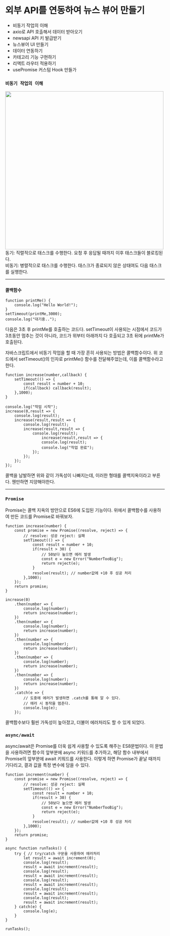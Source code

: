 # 외부 API를 연동하여 뉴스 뷰어 만들기

<ul>
    <li>비동기 작업의 이해</li>
    <li>axio로 API 호출해서 데이터 받아오기</li>
    <li>newsapi API 키 발급받기</li>
    <li>뉴스뷰어 UI 만들기</li>
    <li>데이터 연동하기</li>
    <li>카테고리 기능 구현하기</li>
    <li>리액트 라우터 적용하기</li>
    <li>usePromise 커스텀 Hook 만들가</li>
</ul>

### `비동기 작업의 이해`

<img src="https://dojang.io/pluginfile.php/14098/mod_page/content/7/047003.png" width="500px">
<br>
동기: 직렬적으로 태스크를 수행한다. 요청 후 응답될 때까지 이후 태스크들이 블로킹된다.<br>
비동기: 병렬적으로 태스크를 수행한다. 태스크가 종료되지 않은 상태여도 다음 태스크를 실행한다.

<hr>

### `콜백함수`

    function printMe() {
        console.log("Hello World!");
    }
    setTimeout(printMe,3000);
    console.log("대기중..");

다음은 3초 후 printMe를 호출하는 코드다.
setTimeout이 사용되는 시점에서 코드가 3초동안 멈추는 것이 아니라, 코드가 위부터 아래까지 다 호출되고 3초 뒤에 printMe가 호출된다.

자바스크립트에서 비동기 작업을 할 때 가장 흔히 사용되는 방법은 콜백함수이다.
위 코드에서 setTimeout()의 인자로 printMe() 함수를 전달해주었는데, 이를 콜백함수라고 한다.

```
function increase(number,callback) {
    setTimeout(() => {
        const result = number + 10;
        if(callback) callback(result);
    },1000);
}

console.log("작업 시작");
increase(0,result => {
    console.log(result);
    increase(result,result => {
        console.log(result);
        increase(result,result => {
            console.log(result);
                increase(result,result => {
                console.log(result);
                console.log("작업 완료");
            });
        });
    });
});
```

콜백을 남발하면 위와 같이 가독성이 나빠지는데, 이러한 형태를 콜백지옥이라고 부른다. 웬만하면 지양해야한다.

<hr>

### `Promise`

Promise는 콜백 지옥의 방안으로 ES6에 도입된 기능이다.
위에서 콜백함수를 사용하여 만든 코드를 Promise로 바꿔보자.

```
function increase(number) {
    const promise = new Promise((resolve, reject) => {
        // resolve: 성공 reject: 실패
        setTimeout(() => {
            const result = number + 10;
            if(result > 30) {
                // 50보다 높으면 에러 발생
                const e = new Error("NumberTooBig");
                return reject(e);
            }
            resolve(result); // number값에 +10 후 성공 처리
        },1000);
    });
    return promise;
}

increase(0)
    .then(number => {
        console.log(number);
        return increase(number);
    })
    .then(number => {
        console.log(number);
        return increase(number);
    })
    .then(number => {
        console.log(number);
        return increase(number);
    })
    .then(number => {
        console.log(number);
        return increase(number);
    })
    .then(number => {
        console.log(number);
        return increase(number);
    })
    .catch(e => {
        // 도중에 에러가 발생하면 .catch를 통해 알 수 있다.
        // 에러 시 동작을 멈춘다.
        console.log(e);
    });

```

콜백함수보다 훨씬 가독성이 높아졌고, 더불어 에러처리도 할 수 있게 되었다.

### `async/await`

async/await은 Promise를 더욱 쉽게 사용할 수 있도록 해주는 ES8문법이다.
이 문법을 사용하려면 함수의 앞부분에 async 키워드를 추가하고, 해당 함수 내부에서 Promise의 앞부분에 await 키워드를 사용한다. 이렇게 하면 Promise가 끝날 때까지 기다리고, 결과 값을 특정 변수에 담을 수 있다.

```
function increment(number) {
    const promise = new Promise((resolve, reject) => {
        // resolve: 성공 reject: 실패
        setTimeout(() => {
            const result = number + 10;
            if(result > 30) {
                // 50보다 높으면 에러 발생
                const e = new Error("NumberTooBig");
                return reject(e);
            }
            resolve(result); // number값에 +10 후 성공 처리
        },1000);
    });
    return promise;
}

async function runTasks() {
    try { // try/catch 구문을 사용하여 에러처리
        let result = await increment(0);
        console.log(result);
        result = await increment(result);
        console.log(result);
        result = await increment(result);
        console.log(result);
        result = await increment(result);
        console.log(result);
        result = await increment(result);
        console.log(result);
        result = await increment(result);
    } catch(e) {
        console.log(e);
    }
}

runTasks();
```

